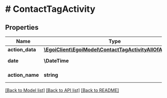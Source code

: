 # # ContactTagActivity

## Properties

Name | Type | Description | Notes
------------ | ------------- | ------------- | -------------
**action_data** | [**\EgoiClient\EgoiModel\ContactTagActivityAllOfActionData**](ContactTagActivityAllOfActionData.md) |  | [optional]
**date** | **\DateTime** | The date and time | [optional]
**action_name** | **string** | Action name | [optional]

[[Back to Model list]](../../README.md#models) [[Back to API list]](../../README.md#endpoints) [[Back to README]](../../README.md)
